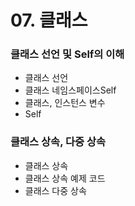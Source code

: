 # 07. 클래스

### 클래스 선언 및 Self의 이해
- 클래스 선언
- 클래스 네임스페이스Self
- 클래스, 인스턴스 변수
- Self

### 클래스 상속, 다중 상속
- 클래스 상속
- 클래스 상속 예제 코드
- 클래스 다중 상속
  